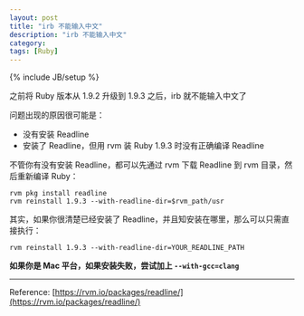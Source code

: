 ```yaml
---
layout: post
title: "irb 不能输入中文"
description: "irb 不能输入中文"
category: 
tags: [Ruby]
---
```

{% include JB/setup %}

之前将 Ruby 版本从 1.9.2 升级到 1.9.3 之后，irb 就不能输入中文了

问题出现的原因很可能是：

* 没有安装 Readline
* 安装了 Readline，但用 rvm 装 Ruby 1.9.3 时没有正确编译 Readline


不管你有没有安装 Readline，都可以先通过 rvm 下载 Readline 到 rvm 目录，然后重新编译 Ruby：

    rvm pkg install readline
    rvm reinstall 1.9.3 --with-readline-dir=$rvm_path/usr
    
其实，如果你很清楚已经安装了 Readline，并且知安装在哪里，那么可以只需直接执行：

    rvm reinstall 1.9.3 --with-readline-dir=YOUR_READLINE_PATH

**如果你是 Mac 平台，如果安装失败，尝试加上 `--with-gcc=clang`**

---

Reference: [https://rvm.io/packages/readline/](https://rvm.io/packages/readline/)
